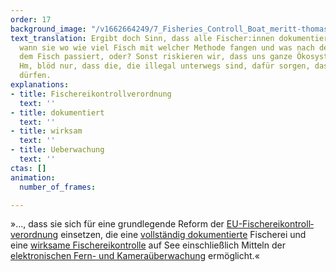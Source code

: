 ```yaml
---
order: 17
background_image: "/v1662664249/7_Fisheries_Controll_Boat_meritt-thomas-unsplash_qsmiap_qz4hwx.jpg"
text_translation: Ergibt doch Sinn, dass alle Fischer:innen dokumentieren müssen,
  wann sie wo wie viel Fisch mit welcher Methode fangen und was nach dem Fang mit
  dem Fisch passiert, oder? Sonst riskieren wir, dass uns ganze Ökosysteme kollabieren.
  Hm, blöd nur, dass die, die illegal unterwegs sind, dafür sorgen, dass sie es bleiben
  dürfen.
explanations:
- title: Fischereikontrollverordnung
  text: ''
- title: dokumentiert
  text: ''
- title: wirksam
  text: ''
- title: Ueberwachung
  text: ''
ctas: []
animation:
  number_of_frames: 

---
```

»…, dass sie sich für eine grundlegende Reform der [EU-Fischereikontroll­verordnung](# "Fischereikontrollverordnung") einsetzen, die eine [vollständig dokumentierte](# "dokumentiert") Fischerei und eine [wirksame Fischereikontrolle](# "wirksam") auf See einschließlich Mitteln der [elektronischen Fern- und Kameraüberwachung](# "Ueberwachung") ermöglicht.«